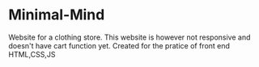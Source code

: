 # Minimal-Mind
Website for a clothing store. This website is however not responsive and doesn't have cart function yet.
 Created for the pratice of front end HTML,CSS,JS
